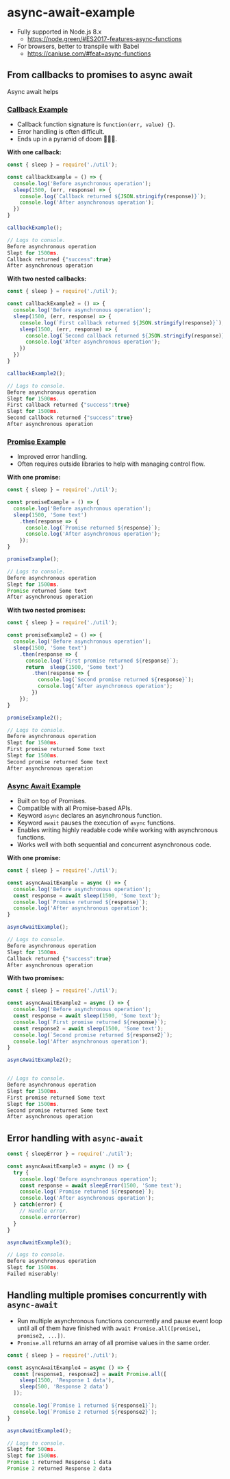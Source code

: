 # async-await-example

- Fully supported in Node.js 8.x
  - https://node.green/#ES2017-features-async-functions
- For browsers, better to transpile with Babel
  - https://caniuse.com/#feat=async-functions


## From callbacks to promises to async await

Async await helps 

### [Callback Example](./callback.js)

- Callback function signature is `function(err, value) {}`.
- Error handling is often difficult.
- Ends up in a pyramid of doom 💩💩💩.

**With one callback:**

```javascript
const { sleep } = require('./util');

const callbackExample = () => {
  console.log('Before asynchronous operation');
  sleep(1500, (err, response) => {
    console.log(`Callback returned ${JSON.stringify(response)}`);
    console.log('After asynchronous operation');
  })
}

callbackExample();

// Logs to console.
Before asynchronous operation
Slept for 1500ms.
Callback returned {"success":true}
After asynchronous operation
```

**With two nested callbacks:**

```javascript
const { sleep } = require('./util');

const callbackExample2 = () => {
  console.log('Before asynchronous operation');
  sleep(1500, (err, response) => {
    console.log(`First callback returned ${JSON.stringify(response)}`);
    sleep(1500, (err, response) => {
      console.log(`Second callback returned ${JSON.stringify(response)}`);
      console.log('After asynchronous operation');
    })
  })
}

callbackExample2();

// Logs to console.
Before asynchronous operation
Slept for 1500ms.
First callback returned {"success":true}
Slept for 1500ms.
Second callback returned {"success":true}
After asynchronous operation

```

### [Promise Example](./promise.js)

- Improved error handling.
- Often requires outside libraries to help with managing control flow.

**With one promise:**

```javascript
const { sleep } = require('./util');

const promiseExample = () => {
  console.log('Before asynchronous operation');
  sleep(1500, 'Some text')
    .then(response => {
      console.log(`Promise returned ${response}`);
      console.log('After asynchronous operation');
    });
}

promiseExample();

// Logs to console.
Before asynchronous operation
Slept for 1500ms.
Promise returned Some text
After asynchronous operation
```

**With two nested promises:**

```javascript
const { sleep } = require('./util');

const promiseExample2 = () => {
  console.log('Before asynchronous operation');
  sleep(1500, 'Some text')
    .then(response => {
      console.log(`First promise returned ${response}`);
      return  sleep(1500, 'Some text')
        .then(response => {
          console.log(`Second promise returned ${response}`);
          console.log('After asynchronous operation');
        })
    });
}

promiseExample2();

// Logs to console.
Before asynchronous operation
Slept for 1500ms.
First promise returned Some text
Slept for 1500ms.
Second promise returned Some text
After asynchronous operation

```


### [Async Await Example](./async-await.js)

- Built on top of Promises.
- Compatible with all Promise-based APIs.
- Keyword `async` declares an asynchronous function.
- Keyword `await` pauses the execution of `async` functions.
- Enables writing highly readable code while working with asynchronous functions.
- Works well with both sequential and concurrent asynchronous code.

**With one promise:**

```javascript
const { sleep } = require('./util');

const asyncAwaitExample = async () => {
  console.log('Before asynchronous operation');
  const response = await sleep(1500, 'Some text');
  console.log(`Promise returned ${response}`);
  console.log('After asynchronous operation');
}

asyncAwaitExample();

// Logs to console.
Before asynchronous operation
Slept for 1500ms.
Callback returned {"success":true}
After asynchronous operation
```

**With two promises:**

```javascript
const { sleep } = require('./util');

const asyncAwaitExample2 = async () => {
  console.log('Before asynchronous operation');
  const response = await sleep(1500, 'Some text');
  console.log(`First promise returned ${response}`);
  const response2 = await sleep(1500, 'Some text');
  console.log(`Second promise returned ${response2}`);
  console.log('After asynchronous operation');
}

asyncAwaitExample2();


// Logs to console.
Before asynchronous operation
Slept for 1500ms.
First promise returned Some text
Slept for 1500ms.
Second promise returned Some text
After asynchronous operation
```

## Error handling with `async-await`

```javascript
const { sleepError } = require('./util');

const asyncAwaitExample3 = async () => {
  try {
    console.log('Before asynchronous operation');
    const response = await sleepError(1500, 'Some text');
    console.log(`Promise returned ${response}`);
    console.log('After asynchronous operation');
  } catch(error) {
    // Handle error.
    console.error(error)
  }
}

asyncAwaitExample3();

// Logs to console.
Before asynchronous operation
Slept for 1500ms.
Failed miserably!
```

## Handling multiple promises concurrently with `async-await`

- Run multiple asynchronous functions concurrently and pause event loop until all of them have finished with `await Promise.all([promise1, promise2, ...])`.
- `Promise.all` returns an array of all promise values in the same order.

```javascript
const { sleep } = require('./util');

const asyncAwaitExample4 = async () => {
  const [response1, response2] = await Promise.all([
    sleep(1500, 'Response 1 data'),
    sleep(500, 'Response 2 data')
  ]);

  console.log(`Promise 1 returned ${response1}`);
  console.log(`Promise 2 returned ${response2}`);
}

asyncAwaitExample4();

// Logs to console.
Slept for 500ms.
Slept for 1500ms.
Promise 1 returned Response 1 data
Promise 2 returned Response 2 data
```
